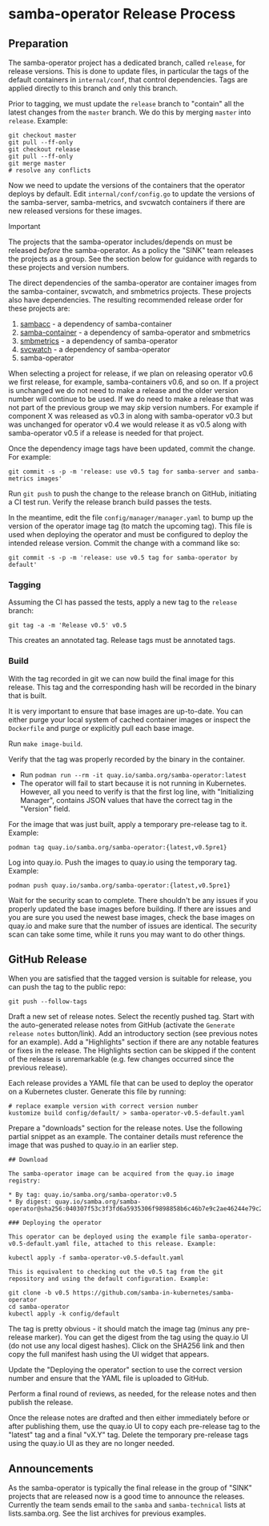 # samba-operator Release Process

## Preparation

The samba-operator project has a dedicated branch, called `release`, for
release versions. This is done to update files, in particular the tags of the
default containers in `internal/conf`, that control dependencies. Tags are
applied directly to this branch and only this branch.


Prior to tagging, we must update the `release` branch to "contain" all the
latest changes from the `master` branch. We do this by merging `master` into
`release`.
Example:

```
git checkout master
git pull --ff-only
git checkout release
git pull --ff-only
git merge master
# resolve any conflicts
```

Now we need to update the versions of the containers that the operator deploys
by default. Edit `internal/conf/config.go` to update the versions of
the samba-server, samba-metrics, and svcwatch containers if there are new
released versions for these images.

> [!IMPORTANT]
> The projects that the samba-operator includes/depends on must be released
> *before* the samba-operator. As a policy the "SINK" team releases the projects
> as a group. See the section below for guidance with regards to these projects
> and version numbers.

The direct dependencies of the samba-operator are container images from the
samba-container, svcwatch, and smbmetrics projects. These projects also have
dependencies. The resulting recommended release order for these projects are:
1. [sambacc](https://github.com/samba-in-kubernetes/sambacc) - a dependency of samba-container
2. [samba-container](https://github.com/samba-in-kubernetes/samba-container) - a dependency of samba-operator and smbmetrics
3. [smbmetrics](https://github.com/samba-in-kubernetes/smbmetrics) - a dependency of samba-operator
4. [svcwatch](https://github.com/samba-in-kubernetes/svcwatch) - a dependency of samba-operator
5. samba-operator

When selecting a project for release, if we plan on releasing operator v0.6 we
first release, for example, samba-containers v0.6, and so on. If a project is
unchanged we do not need to make a release and the older version number will
continue to be used.  If we do need to make a release that was not part of the
previous group we may *skip* version numbers. For example if component X was
released as v0.3 in along with samba-operator v0.3 but was unchanged for
operator v0.4 we would release it as v0.5 along with samba-operator v0.5 if a
release is needed for that project.

Once the dependency image tags have been updated, commit the change. For example:
```
git commit -s -p -m 'release: use v0.5 tag for samba-server and samba-metrics images'
```

Run `git push` to push the change to the release branch on GitHub, initiating
a CI test run. Verify the release branch build passes the tests.

In the meantime, edit the file `config/manager/manager.yaml` to bump up
the version of the operator image tag (to match the upcoming tag). This file
is used when deploying the operator and must be configured to deploy
the intended release version. Commit the change with a command like so:
```
git commit -s -p -m 'release: use v0.5 tag for samba-operator by default'
```

### Tagging

Assuming the CI has passed the tests, apply a new tag to the `release` branch:
```
git tag -a -m 'Release v0.5' v0.5
```

This creates an annotated tag. Release tags must be annotated tags.

### Build

With the tag recorded in git we can now build the final image for this release.
This tag and the corresponding hash will be recorded in the binary that is
built.

It is very important to ensure that base images are up-to-date.
You can either purge your local system of cached container images or
inspect the `Dockerfile` and purge or explicitly pull each base image.

Run `make image-build`.

Verify that the tag was properly recorded by the binary in the container.
* Run `podman run --rm -it quay.io/samba.org/samba-operator:latest`
* The operator will fail to start because it is not running in Kubernetes.
  However, all you need to verify is that the first log line, with
  "Initializing Manager", contains JSON values that have the correct tag in the
  "Version" field.


For the image that was just built, apply a temporary pre-release tag
to it. Example:
```
podman tag quay.io/samba.org/samba-operator:{latest,v0.5pre1}
```

Log into quay.io.  Push the images to quay.io using the temporary tag. Example:
```
podman push quay.io/samba.org/samba-operator:{latest,v0.5pre1}
```

Wait for the security scan to complete. There shouldn't be any issues if you
properly updated the base images before building. If there are issues and you
are sure you used the newest base images, check the base images on quay.io and
make sure that the number of issues are identical. The security scan can take
some time, while it runs you may want to do other things.


## GitHub Release

When you are satisfied that the tagged version is suitable for release, you
can push the tag to the public repo:
```
git push --follow-tags
```

Draft a new set of release notes. Select the recently pushed tag. Start with
the auto-generated release notes from GitHub (activate the `Generate release
notes` button/link). Add an introductory section (see previous notes for an
example). Add a "Highlights" section if there are any notable features or fixes
in the release. The Highlights section can be skipped if the content of the
release is unremarkable (e.g. few changes occurred since the previous release).

Each release provides a YAML file that can be used to deploy the operator
on a Kubernetes cluster. Generate this file by running:
```
# replace example version with correct version number
kustomize build config/default/ > samba-operator-v0.5-default.yaml
```

Prepare a "downloads" section for the release notes.
Use the following partial snippet as an example. The container details must
reference the image that was pushed to quay.io in an earlier step.
```
## Download

The samba-operator image can be acquired from the quay.io image registry:

* By tag: quay.io/samba.org/samba-operator:v0.5
* By digest: quay.io/samba.org/samba-operator@sha256:040307f53c3f3fd6a5935306f9898858b6c46b7e9c2ae46244e79c2bc42fef0d

### Deploying the operator

This operator can be deployed using the example file samba-operator-v0.5-default.yaml file, attached to this release. Example:

kubectl apply -f samba-operator-v0.5-default.yaml

This is equivalent to checking out the v0.5 tag from the git repository and using the default configuration. Example:

git clone -b v0.5 https://github.com/samba-in-kubernetes/samba-operator
cd samba-operator
kubectl apply -k config/default

```

The tag is pretty obvious - it should match the image tag (minus any pre-release
marker). You can get the digest from the tag using the quay.io UI (do not use
any local digest hashes). Click on the SHA256 link and then copy the full
manifest hash using the UI widget that appears.

Update the "Deploying the operator" section to use the correct version number
and ensure that the YAML file is uploaded to GitHub.

Perform a final round of reviews, as needed, for the release notes and then
publish the release.

Once the release notes are drafted and then either immediately before or after
publishing them, use the quay.io UI to copy each pre-release tag to the "latest"
tag and a final "vX.Y" tag. Delete the temporary pre-release tags using the
quay.io UI as they are no longer needed.


## Announcements

As the samba-operator is typically the final release in the group of "SINK"
projects that are released now is a good time to announce the releases.
Currently the team sends email to the `samba` and `samba-technical` lists at
lists.samba.org.  See the list archives for previous examples.
